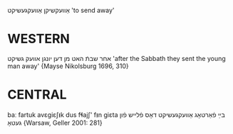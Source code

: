 אַוועקשיקן
אַוועקגעשיקט
'to send away'

WESTERN
========

אחר שבתֿ האט מן דען יונגן אוועק גשיקט
'after the Sabbath they sent the young man away'
{Mayse Nikolsburg 1696, 310}

CENTRAL
========

baː fartuk avɛgiɛʃᵻk dus fɬajʃ' fᵻn giɛta בײַ פֿאַרטאָג אַוועקגעשיקט דאָס פֿלייש פֿון געטאָ {Warsaw, Geller 2001: 281}

